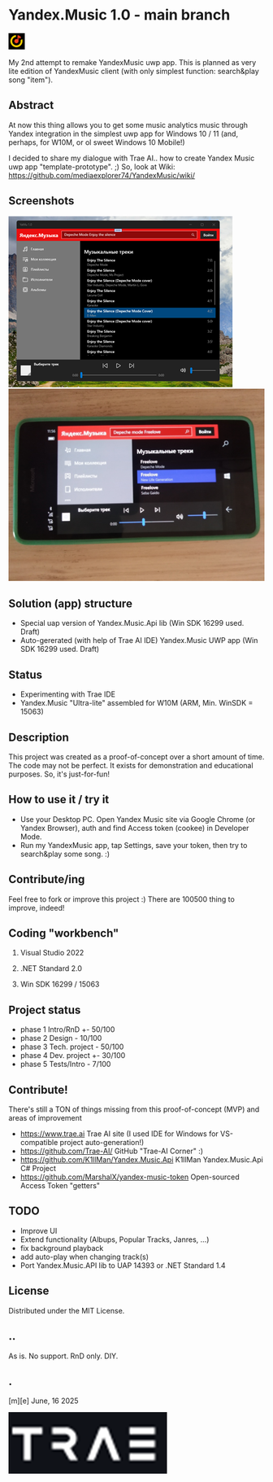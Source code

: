 # Yandex.Music 1.0 - main branch 
![logo](Images/logo.png)

My 2nd attempt to remake YandexMusic uwp app. This is planned as very lite edition of YandexMusic client (with only simplest function: search&play song "item").


## Abstract
At now this thing allows you to get some music analytics music through Yandex integration in the simplest uwp app for Windows 10 / 11 (and, perhaps, for W10M, or ol sweet Windows 10 Mobile!)

I decided to share my dialogue with Trae AI.. how to create Yandex Music uwp app "template-prototype". ;)
So, look at Wiki: https://github.com/mediaexplorer74/YandexMusic/wiki/

## Screenshots
![Windows 11 Lite](Images/sshot01.png)
![Windows 10 Mobile](Images/sshot02.png)

## Solution (app) structure
- Special uap version of Yandex.Music.Api lib (Win SDK 16299 used. Draft)
- Auto-gererated (with help of Trae AI IDE) Yandex.Music UWP app (Win SDK 16299 used. Draft)

## Status 
- Experimenting with Trae IDE 
- Yandex.Music "Ultra-lite" assembled for W10M (ARM, Min. WinSDK = 15063) 

## Description
This project was created as a proof-of-concept over a short amount of time. 
The code may not be perfect. It exists for demonstration and educational purposes. So, it's just-for-fun!

## How to use it / try it
- Use your Desktop PC. Open Yandex Music site via Google Chrome (or Yandex Browser), auth and find Access token (cookee) in Developer Mode.  
- Run my YandexMusic app, tap Settings, save your token, then try to search&play some song. :)  


## Contribute/ing
Feel free to fork or improve this project :) There are 100500 thing to improve, indeed!

## Coding "workbench"

1. Visual Studio 2022

2. .NET Standard 2.0

3. Win SDK 16299 / 15063

 

## Project status
- phase 1 Intro/RnD +- 50/100
- phase 2 Design - 10/100
- phase 3 Tech. project - 50/100
- phase 4 Dev. project  +- 30/100
- phase 5 Tests/Intro   - 7/100


## Contribute!
There's still a TON of things missing from this proof-of-concept (MVP) and areas of improvement 

- https://www.trae.ai Trae AI site (I used IDE for Windows for VS-compatible project auto-generation!)
- https://github.com/Trae-AI/ GitHub "Trae-AI Corner" :)
- https://github.com/K1llMan/Yandex.Music.Api K1llMan Yandex.Music.Api C# Project
- https://github.com/MarshalX/yandex-music-token Open-sourced Access Token "getters" 

## TODO
- Improve UI
- Extend functionality (Albups, Popular Tracks, Janres, ...)
- fix background playback
- add auto-play when changing track(s)
- Port Yandex.Music.API lib to UAP 14393 or .NET Standard 1.4 

## License
Distributed under the MIT License.

## ..
As is. No support. RnD only. DIY.

## .
[m][e] June, 16 2025

![Logo](Images/footer.png)

